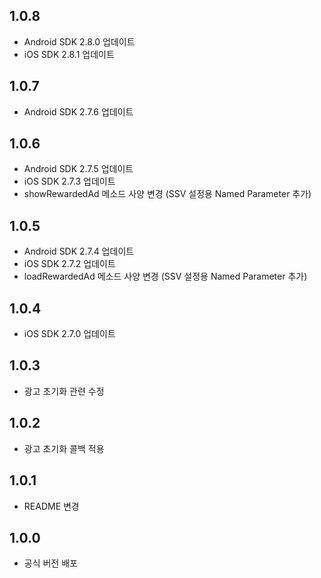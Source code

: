 ## 1.0.8
* Android SDK 2.8.0 업데이트
* iOS SDK 2.8.1 업데이트
## 1.0.7
* Android SDK 2.7.6 업데이트
## 1.0.6
* Android SDK 2.7.5 업데이트
* iOS SDK 2.7.3 업데이트
* showRewardedAd 메소드 사양 변경 (SSV 설정용 Named Parameter 추가)
## 1.0.5
* Android SDK 2.7.4 업데이트
* iOS SDK 2.7.2 업데이트
* loadRewardedAd 메소드 사양 변경 (SSV 설정용 Named Parameter 추가)
## 1.0.4
* iOS SDK 2.7.0 업데이트
## 1.0.3
* 광고 초기화 관련 수정
## 1.0.2
* 광고 초기화 콜백 적용
## 1.0.1
* README 변경
## 1.0.0
* 공식 버전 배포